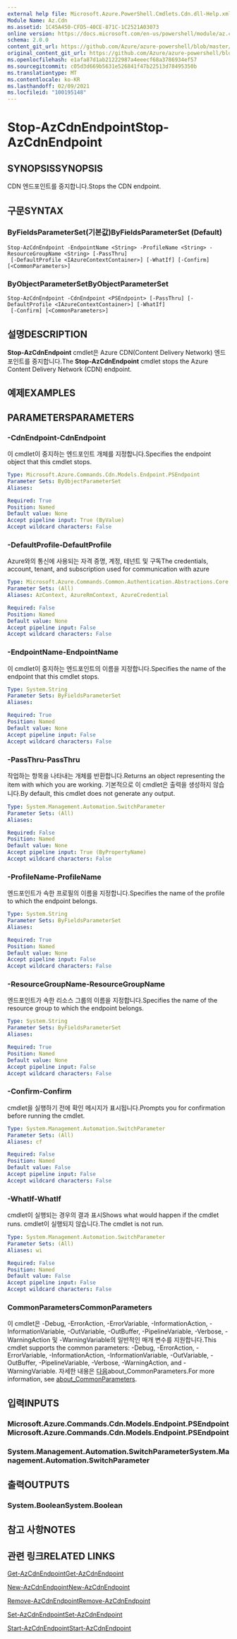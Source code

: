 ```yaml
---
external help file: Microsoft.Azure.PowerShell.Cmdlets.Cdn.dll-Help.xml
Module Name: Az.Cdn
ms.assetid: 1C45A450-CFD5-40CE-871C-1C2521A03073
online version: https://docs.microsoft.com/en-us/powershell/module/az.cdn/stop-azcdnendpoint
schema: 2.0.0
content_git_url: https://github.com/Azure/azure-powershell/blob/master/src/Cdn/Cdn/help/Stop-AzCdnEndpoint.md
original_content_git_url: https://github.com/Azure/azure-powershell/blob/master/src/Cdn/Cdn/help/Stop-AzCdnEndpoint.md
ms.openlocfilehash: e1afa87d1ab21222987a4eeecf68a3786934ef57
ms.sourcegitcommit: c05d3d669b5631e526841f47b22513d78495350b
ms.translationtype: MT
ms.contentlocale: ko-KR
ms.lasthandoff: 02/09/2021
ms.locfileid: "100195148"
---
```

# <span data-ttu-id="0184d-101">Stop-AzCdnEndpoint</span><span class="sxs-lookup"><span data-stu-id="0184d-101">Stop-AzCdnEndpoint</span></span>

## <span data-ttu-id="0184d-102">SYNOPSIS</span><span class="sxs-lookup"><span data-stu-id="0184d-102">SYNOPSIS</span></span>
<span data-ttu-id="0184d-103">CDN 엔드포인트를 중지합니다.</span><span class="sxs-lookup"><span data-stu-id="0184d-103">Stops the CDN endpoint.</span></span>

## <span data-ttu-id="0184d-104">구문</span><span class="sxs-lookup"><span data-stu-id="0184d-104">SYNTAX</span></span>

### <span data-ttu-id="0184d-105">ByFieldsParameterSet(기본값)</span><span class="sxs-lookup"><span data-stu-id="0184d-105">ByFieldsParameterSet (Default)</span></span>
```
Stop-AzCdnEndpoint -EndpointName <String> -ProfileName <String> -ResourceGroupName <String> [-PassThru]
 [-DefaultProfile <IAzureContextContainer>] [-WhatIf] [-Confirm] [<CommonParameters>]
```

### <span data-ttu-id="0184d-106">ByObjectParameterSet</span><span class="sxs-lookup"><span data-stu-id="0184d-106">ByObjectParameterSet</span></span>
```
Stop-AzCdnEndpoint -CdnEndpoint <PSEndpoint> [-PassThru] [-DefaultProfile <IAzureContextContainer>] [-WhatIf]
 [-Confirm] [<CommonParameters>]
```

## <span data-ttu-id="0184d-107">설명</span><span class="sxs-lookup"><span data-stu-id="0184d-107">DESCRIPTION</span></span>
<span data-ttu-id="0184d-108">**Stop-AzCdnEndpoint** cmdlet은 Azure CDN(Content Delivery Network) 엔드포인트를 중지합니다.</span><span class="sxs-lookup"><span data-stu-id="0184d-108">The **Stop-AzCdnEndpoint** cmdlet stops the Azure Content Delivery Network (CDN) endpoint.</span></span>

## <span data-ttu-id="0184d-109">예제</span><span class="sxs-lookup"><span data-stu-id="0184d-109">EXAMPLES</span></span>

## <span data-ttu-id="0184d-110">PARAMETERS</span><span class="sxs-lookup"><span data-stu-id="0184d-110">PARAMETERS</span></span>

### <span data-ttu-id="0184d-111">-CdnEndpoint</span><span class="sxs-lookup"><span data-stu-id="0184d-111">-CdnEndpoint</span></span>
<span data-ttu-id="0184d-112">이 cmdlet이 중지하는 엔드포인트 개체를 지정합니다.</span><span class="sxs-lookup"><span data-stu-id="0184d-112">Specifies the endpoint object that this cmdlet stops.</span></span>

```yaml
Type: Microsoft.Azure.Commands.Cdn.Models.Endpoint.PSEndpoint
Parameter Sets: ByObjectParameterSet
Aliases:

Required: True
Position: Named
Default value: None
Accept pipeline input: True (ByValue)
Accept wildcard characters: False
```

### <span data-ttu-id="0184d-113">-DefaultProfile</span><span class="sxs-lookup"><span data-stu-id="0184d-113">-DefaultProfile</span></span>
<span data-ttu-id="0184d-114">Azure와의 통신에 사용되는 자격 증명, 계정, 테넌트 및 구독</span><span class="sxs-lookup"><span data-stu-id="0184d-114">The credentials, account, tenant, and subscription used for communication with azure</span></span>

```yaml
Type: Microsoft.Azure.Commands.Common.Authentication.Abstractions.Core.IAzureContextContainer
Parameter Sets: (All)
Aliases: AzContext, AzureRmContext, AzureCredential

Required: False
Position: Named
Default value: None
Accept pipeline input: False
Accept wildcard characters: False
```

### <span data-ttu-id="0184d-115">-EndpointName</span><span class="sxs-lookup"><span data-stu-id="0184d-115">-EndpointName</span></span>
<span data-ttu-id="0184d-116">이 cmdlet이 중지하는 엔드포인트의 이름을 지정합니다.</span><span class="sxs-lookup"><span data-stu-id="0184d-116">Specifies the name of the endpoint that this cmdlet stops.</span></span>

```yaml
Type: System.String
Parameter Sets: ByFieldsParameterSet
Aliases:

Required: True
Position: Named
Default value: None
Accept pipeline input: False
Accept wildcard characters: False
```

### <span data-ttu-id="0184d-117">-PassThru</span><span class="sxs-lookup"><span data-stu-id="0184d-117">-PassThru</span></span>
<span data-ttu-id="0184d-118">작업하는 항목을 나타내는 개체를 반환합니다.</span><span class="sxs-lookup"><span data-stu-id="0184d-118">Returns an object representing the item with which you are working.</span></span>
<span data-ttu-id="0184d-119">기본적으로 이 cmdlet은 출력을 생성하지 않습니다.</span><span class="sxs-lookup"><span data-stu-id="0184d-119">By default, this cmdlet does not generate any output.</span></span>

```yaml
Type: System.Management.Automation.SwitchParameter
Parameter Sets: (All)
Aliases:

Required: False
Position: Named
Default value: None
Accept pipeline input: True (ByPropertyName)
Accept wildcard characters: False
```

### <span data-ttu-id="0184d-120">-ProfileName</span><span class="sxs-lookup"><span data-stu-id="0184d-120">-ProfileName</span></span>
<span data-ttu-id="0184d-121">엔드포인트가 속한 프로필의 이름을 지정합니다.</span><span class="sxs-lookup"><span data-stu-id="0184d-121">Specifies the name of the profile to which the endpoint belongs.</span></span>

```yaml
Type: System.String
Parameter Sets: ByFieldsParameterSet
Aliases:

Required: True
Position: Named
Default value: None
Accept pipeline input: False
Accept wildcard characters: False
```

### <span data-ttu-id="0184d-122">-ResourceGroupName</span><span class="sxs-lookup"><span data-stu-id="0184d-122">-ResourceGroupName</span></span>
<span data-ttu-id="0184d-123">엔드포인트가 속한 리소스 그룹의 이름을 지정합니다.</span><span class="sxs-lookup"><span data-stu-id="0184d-123">Specifies the name of the resource group to which the endpoint belongs.</span></span>

```yaml
Type: System.String
Parameter Sets: ByFieldsParameterSet
Aliases:

Required: True
Position: Named
Default value: None
Accept pipeline input: False
Accept wildcard characters: False
```

### <span data-ttu-id="0184d-124">-Confirm</span><span class="sxs-lookup"><span data-stu-id="0184d-124">-Confirm</span></span>
<span data-ttu-id="0184d-125">cmdlet을 실행하기 전에 확인 메시지가 표시됩니다.</span><span class="sxs-lookup"><span data-stu-id="0184d-125">Prompts you for confirmation before running the cmdlet.</span></span>

```yaml
Type: System.Management.Automation.SwitchParameter
Parameter Sets: (All)
Aliases: cf

Required: False
Position: Named
Default value: False
Accept pipeline input: False
Accept wildcard characters: False
```

### <span data-ttu-id="0184d-126">-WhatIf</span><span class="sxs-lookup"><span data-stu-id="0184d-126">-WhatIf</span></span>
<span data-ttu-id="0184d-127">cmdlet이 실행되는 경우의 결과 표시</span><span class="sxs-lookup"><span data-stu-id="0184d-127">Shows what would happen if the cmdlet runs.</span></span>
<span data-ttu-id="0184d-128">cmdlet이 실행되지 않습니다.</span><span class="sxs-lookup"><span data-stu-id="0184d-128">The cmdlet is not run.</span></span>

```yaml
Type: System.Management.Automation.SwitchParameter
Parameter Sets: (All)
Aliases: wi

Required: False
Position: Named
Default value: False
Accept pipeline input: False
Accept wildcard characters: False
```

### <span data-ttu-id="0184d-129">CommonParameters</span><span class="sxs-lookup"><span data-stu-id="0184d-129">CommonParameters</span></span>
<span data-ttu-id="0184d-130">이 cmdlet은 -Debug, -ErrorAction, -ErrorVariable, -InformationAction, -InformationVariable, -OutVariable, -OutBuffer, -PipelineVariable, -Verbose, -WarningAction 및 -WarningVariable의 일반적인 매개 변수를 지원합니다.</span><span class="sxs-lookup"><span data-stu-id="0184d-130">This cmdlet supports the common parameters: -Debug, -ErrorAction, -ErrorVariable, -InformationAction, -InformationVariable, -OutVariable, -OutBuffer, -PipelineVariable, -Verbose, -WarningAction, and -WarningVariable.</span></span> <span data-ttu-id="0184d-131">자세한 내용은 [다음](http://go.microsoft.com/fwlink/?LinkID=113216)about_CommonParameters.</span><span class="sxs-lookup"><span data-stu-id="0184d-131">For more information, see [about_CommonParameters](http://go.microsoft.com/fwlink/?LinkID=113216).</span></span>

## <span data-ttu-id="0184d-132">입력</span><span class="sxs-lookup"><span data-stu-id="0184d-132">INPUTS</span></span>

### <span data-ttu-id="0184d-133">Microsoft.Azure.Commands.Cdn.Models.Endpoint.PSEndpoint</span><span class="sxs-lookup"><span data-stu-id="0184d-133">Microsoft.Azure.Commands.Cdn.Models.Endpoint.PSEndpoint</span></span>

### <span data-ttu-id="0184d-134">System.Management.Automation.SwitchParameter</span><span class="sxs-lookup"><span data-stu-id="0184d-134">System.Management.Automation.SwitchParameter</span></span>

## <span data-ttu-id="0184d-135">출력</span><span class="sxs-lookup"><span data-stu-id="0184d-135">OUTPUTS</span></span>

### <span data-ttu-id="0184d-136">System.Boolean</span><span class="sxs-lookup"><span data-stu-id="0184d-136">System.Boolean</span></span>

## <span data-ttu-id="0184d-137">참고 사항</span><span class="sxs-lookup"><span data-stu-id="0184d-137">NOTES</span></span>

## <span data-ttu-id="0184d-138">관련 링크</span><span class="sxs-lookup"><span data-stu-id="0184d-138">RELATED LINKS</span></span>

[<span data-ttu-id="0184d-139">Get-AzCdnEndpoint</span><span class="sxs-lookup"><span data-stu-id="0184d-139">Get-AzCdnEndpoint</span></span>](./Get-AzCdnEndpoint.md)

[<span data-ttu-id="0184d-140">New-AzCdnEndpoint</span><span class="sxs-lookup"><span data-stu-id="0184d-140">New-AzCdnEndpoint</span></span>](./New-AzCdnEndpoint.md)

[<span data-ttu-id="0184d-141">Remove-AzCdnEndpoint</span><span class="sxs-lookup"><span data-stu-id="0184d-141">Remove-AzCdnEndpoint</span></span>](./Remove-AzCdnEndpoint.md)

[<span data-ttu-id="0184d-142">Set-AzCdnEndpoint</span><span class="sxs-lookup"><span data-stu-id="0184d-142">Set-AzCdnEndpoint</span></span>](./Set-AzCdnEndpoint.md)

[<span data-ttu-id="0184d-143">Start-AzCdnEndpoint</span><span class="sxs-lookup"><span data-stu-id="0184d-143">Start-AzCdnEndpoint</span></span>](./Start-AzCdnEndpoint.md)


